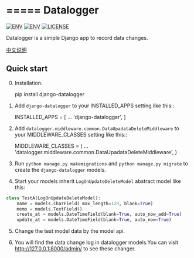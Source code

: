=====
Datalogger
=====

[![ENV](https://img.shields.io/badge/python-2.7-green.svg)](https://github.com/pylixm/django-datalogger)
[![ENV](https://img.shields.io/badge/django-1.7+-green.svg)](https://github.com/pylixm/django-datalogger)
[![LICENSE](https://img.shields.io/badge/license-MIT-green.svg)](https://github.com/pylixm/django-datalogger/master/LICENSE.txt)

Datalogger is a simple Django app to record data changes.

[中文说明](docs/README.md)



Quick start
-----------

0. Installation.

    pip install django-datalogger

1. Add `django-datalogger` to your INSTALLED_APPS setting like this::

    INSTALLED_APPS = [
        ...
        'django-datalogger',
    ]

2. Add `datalogger.middleware.common.DataUpadataDeleteMiddleware` to your MIDDLEWARE_CLASSES setting like this::

    MIDDLEWARE_CLASSES = (
    ...
    'datalogger.middleware.common.DataUpadataDeleteMiddleware',
    )

3. Run `python manage.py makemigrations` and `python manage.py migrate` to create the `django-datalogger` models.

4. Start your models inherit `LogOnUpdateDeleteModel` abstract model like this:
```python
class TestA(LogOnUpdateDeleteModel):
    name = models.CharField( max_length=128, blank=True)
    memo = models.TextField()
    create_at = models.DateTimeField(blank=True, auto_now_add=True)
    update_at = models.DateTimeField(blank=True, auto_now=True)
```
5. Change the test model data by the model api.

6. You will find the data change log in datalogger models.You can visit http://127.0.0.1:8000/admin/
   to see these changer.
